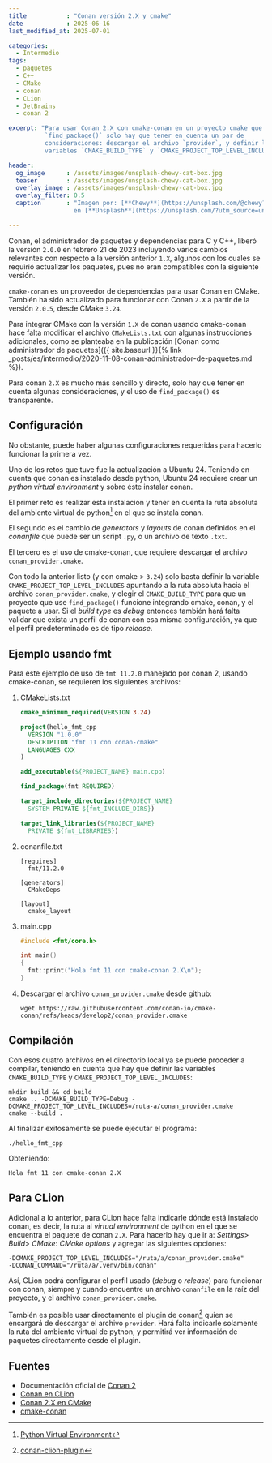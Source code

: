 ```yaml
---
title           : "Conan versión 2.X y cmake"
date            : 2025-06-16
last_modified_at: 2025-07-01

categories:
  - Intermedio
tags:
  - paquetes
  - C++
  - CMake
  - conan
  - CLion
  - JetBrains
  - conan 2

excerpt: "Para usar Conan 2.X con cmake-conan en un proyecto cmake que usa
          `find_package()` solo hay que tener en cuenta un par de
          consideraciones: descargar el archivo `provider`, y definir las
          variables `CMAKE_BUILD_TYPE` y `CMAKE_PROJECT_TOP_LEVEL_INCLUDES`"

header:
  og_image      : /assets/images/unsplash-chewy-cat-box.jpg
  teaser        : /assets/images/unsplash-chewy-cat-box.jpg
  overlay_image : /assets/images/unsplash-chewy-cat-box.jpg
  overlay_filter: 0.5
  caption       : "Imagen por: [**Chewy**](https://unsplash.com/@chewy?utm_source=unsplash) 
                  en [**Unsplash**](https://unsplash.com/?utm_source=unsplash)"

---
```


Conan, el administrador de paquetes y dependencias para C y C++, liberó la 
versión `2.0.0` en febrero 21 de 2023 incluyendo varios cambios relevantes con 
respecto a la versión anterior `1.X`, algunos con los cuales se requirió 
actualizar los paquetes, pues no eran compatibles con la siguiente versión.

`cmake-conan` es un proveedor de dependencias para usar Conan en CMake.
También ha sido actualizado para funcionar con Conan `2.X` a partir de la versión
`2.0.5`, desde CMake `3.24`.

Para integrar CMake con la versión `1.X` de conan usando cmake-conan hace falta 
modificar el archivo `CMakeLists.txt` con algunas instrucciones adicionales, 
como se planteaba en la publicación
[Conan como administrador de paquetes]({{ site.baseurl }}{% link _posts/es/intermedio/2020-11-08-conan-administrador-de-paquetes.md %}).

Para conan `2.X` es mucho más sencillo y directo, solo hay que tener en cuenta
algunas consideraciones, y el uso de `find_package()` es transparente.

## Configuración

No obstante, puede haber algunas configuraciones requeridas para hacerlo
funcionar la primera vez.

Uno de los retos que tuve fue la actualización a Ubuntu 24. Teniendo en cuenta
que conan es instalado desde python, Ubuntu 24 requiere crear un _python virtual
environment_ y sobre éste instalar conan.

El primer reto es realizar esta instalación y tener en cuenta la ruta absoluta
del ambiente virtual de python[^pythonvenv] en el que se instala conan.

El segundo es el cambio de _generators_ y _layouts_ de conan definidos en el 
_conanfile_ que puede ser un script `.py`, o un archivo de texto `.txt`.

El tercero es el uso de cmake-conan, que requiere descargar el archivo
`conan_provider.cmake`.

Con todo la anterior listo (y con cmake > `3.24`) solo basta definir la variable
`CMAKE_PROJECT_TOP_LEVEL_INCLUDES` apuntando a la ruta absoluta hacia el archivo
`conan_provider.cmake`, y elegir el `CMAKE_BUILD_TYPE` para que un proyecto que
use `find_package()` funcione integrando cmake, conan, y el paquete a usar. Si
el _build type_ es _debug_ entonces también hará falta validar que exista un 
perfil de conan con esa misma configuración, ya que el perfil predeterminado
es de tipo _release_.

## Ejemplo usando fmt

Para este ejemplo de uso de `fmt 11.2.0` manejado por conan 2, usando 
cmake-conan, se requieren los siguientes archivos:

1. CMakeLists.txt

    ```cmake
    cmake_minimum_required(VERSION 3.24)
    
    project(hello_fmt_cpp
      VERSION "1.0.0"
      DESCRIPTION "fmt 11 con conan-cmake"
      LANGUAGES CXX
    )

    add_executable(${PROJECT_NAME} main.cpp)

    find_package(fmt REQUIRED)

    target_include_directories(${PROJECT_NAME}
      SYSTEM PRIVATE ${fmt_INCLUDE_DIRS})

    target_link_libraries(${PROJECT_NAME}
      PRIVATE ${fmt_LIBRARIES})
    ```

2. conanfile.txt

    ```text
    [requires]
      fmt/11.2.0

    [generators]
      CMakeDeps

    [layout]
      cmake_layout
    ```

3. main.cpp

    ```c++
    #include <fmt/core.h>

    int main()
    {
      fmt::print("Hola fmt 11 con cmake-conan 2.X\n");
    }
    ```

4. Descargar el archivo `conan_provider.cmake` desde github:

    ```shell
    wget https://raw.githubusercontent.com/conan-io/cmake-conan/refs/heads/develop2/conan_provider.cmake
    ```

## Compilación

Con esos cuatro archivos en el directorio local ya se puede proceder a compilar,
teniendo en cuenta que hay que definir las variables `CMAKE_BUILD_TYPE` y 
`CMAKE_PROJECT_TOP_LEVEL_INCLUDES`:

```shell
mkdir build && cd build
cmake .. -DCMAKE_BUILD_TYPE=Debug -DCMAKE_PROJECT_TOP_LEVEL_INCLUDES=/ruta-a/conan_provider.cmake
cmake --build .
```

Al finalizar exitosamente se puede ejecutar el programa:

```shell
./hello_fmt_cpp
```

Obteniendo:

    Hola fmt 11 con cmake-conan 2.X


## Para CLion

Adicional a lo anterior, para CLion hace falta indicarle dónde está instalado
conan, es decir, la ruta al _virtual environment_ de python en el que se 
encuentra el paquete de conan `2.X`. Para hacerlo hay que ir a:
_Settings_> _Build_> _CMake_: _CMake options_
y agregar las siguientes opciones:

```shell
-DCMAKE_PROJECT_TOP_LEVEL_INCLUDES="/ruta/a/conan_provider.cmake"
-DCONAN_COMMAND="/ruta/a/.venv/bin/conan"
```

Así, CLion podrá configurar el perfil usado (_debug_ o _release_) para funcionar
con conan, siempre y cuando encuentre un archivo `conanfile` en la raíz del 
proyecto, y el archivo `conan_provider.cmake`.

También es posible usar directamente el plugin de conan[^clionconan] quien se 
encargará de descargar el archivo `provider`. Hará falta indicarle solamente
la ruta del ambiente virtual de python, y permitirá ver información de paquetes
directamente desde el plugin.


## Fuentes

- Documentación oficial de [Conan 2](https://docs.conan.io/2/)
- [Conan en CLion](https://blog.conan.io/introducing-new-conan-clion-plugin/)
- [Conan 2.X en CMake](https://cmake.org/cmake/help/latest/variable/CMAKE_PROJECT_TOP_LEVEL_INCLUDES.html)
- [cmake-conan](https://github.com/conan-io/cmake-conan)


[^pythonvenv]: [Python Virtual Environment](https://linuxgenie.net/create-python-virtual-environment-ubuntu-24-04/)
[^clionconan]: [conan-clion-plugin](https://blog.conan.io/introducing-new-conan-clion-plugin/)
